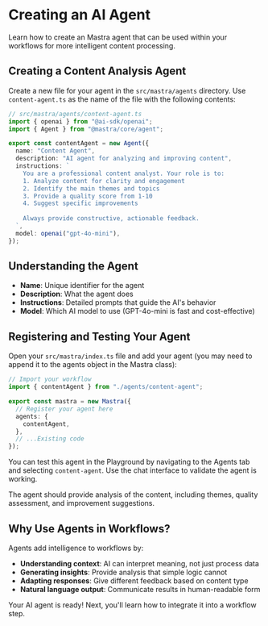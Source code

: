 # Creating an AI Agent

Learn how to create an Mastra agent that can be used within your workflows for more intelligent content processing.

## Creating a Content Analysis Agent

Create a new file for your agent in the `src/mastra/agents` directory. Use `content-agent.ts` as the name of the file with the following contents:

```typescript
// src/mastra/agents/content-agent.ts
import { openai } from "@ai-sdk/openai";
import { Agent } from "@mastra/core/agent";

export const contentAgent = new Agent({
  name: "Content Agent",
  description: "AI agent for analyzing and improving content",
  instructions: `
    You are a professional content analyst. Your role is to:
    1. Analyze content for clarity and engagement
    2. Identify the main themes and topics
    3. Provide a quality score from 1-10
    4. Suggest specific improvements
    
    Always provide constructive, actionable feedback.
  `,
  model: openai("gpt-4o-mini"),
});
```

## Understanding the Agent

- **Name**: Unique identifier for the agent
- **Description**: What the agent does
- **Instructions**: Detailed prompts that guide the AI's behavior
- **Model**: Which AI model to use (GPT-4o-mini is fast and cost-effective)

## Registering and Testing Your Agent

Open your `src/mastra/index.ts` file and add your agent (you may need to append it to the agents object in the Mastra class):

```typescript
// Import your workflow
import { contentAgent } from "./agents/content-agent";

export const mastra = new Mastra({
  // Register your agent here
  agents: {
    contentAgent,
  },
  // ...Existing code
});
```

You can test this agent in the Playground by navigating to the Agents tab and selecting `content-agent`. Use the chat interface to validate the agent is working.

The agent should provide analysis of the content, including themes, quality assessment, and improvement suggestions.

## Why Use Agents in Workflows?

Agents add intelligence to workflows by:

- **Understanding context**: AI can interpret meaning, not just process data
- **Generating insights**: Provide analysis that simple logic cannot
- **Adapting responses**: Give different feedback based on content type
- **Natural language output**: Communicate results in human-readable form

Your AI agent is ready! Next, you'll learn how to integrate it into a workflow step.
